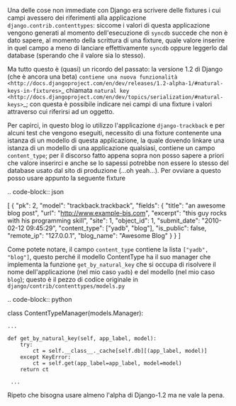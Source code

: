 <!--
.. title: natural key in Django
.. slug: natural-key-in-django
.. date: 2010-02-16 00:00:00
.. tags: 
.. category: 
.. link: 
.. description: 
.. type: text
-->

Una delle cose non immediate con Django era scrivere delle fixtures i cui campi avessero dei riferimenti alla applicazione ``django.contrib.contenttypes``: siccome i valori di questa applicazione vengono generati al momento dell'esecuzione di ``syncdb`` succede che non è dato sapere, al momento della scrittura di una fixture, quale valore inserire in quel campo a meno di lanciare effettivamente ``syncdb`` oppure leggerlo dal database (sperando che il valore sia lo stesso).

Ma tutto questo è (quasi) un ricordo del passato: la versione 1.2 di Django (che è ancora una beta) `contiene una nuova funzionalità <http://docs.djangoproject.com/en/dev/releases/1.2-alpha-1/#natural-keys-in-fixtures>`_  chiamata `natural key <http://docs.djangoproject.com/en/dev/topics/serialization/#natural-keys>`_; con questa è possibile indicare nei campi di una fixture i valori attraverso cui riferirsi ad un oggetto.

Per capirci, in questo blog io utilizzo l'applicazione ``django-trackback`` e per alcuni test che vengono eseguiti, necessito di una fixture contenente una istanza di un modello di questa applicazione, la quale dovendo linkare una istanza di un modello di una applicazione qualsiasi, contiene un campo ``content_type``; per il discorso fatto appena sopra non posso sapere a priori che valore inserirci e anche se lo sapessi potrebbe non essere lo stesso del database usato dal sito di produzione (...oh yeah...). Per ovviare a questo posso usare appunto la seguente fixture

.. code-block:: json
 
  [
   {
     "pk": 2,
     "model": "trackback.trackback",
     "fields": {
       "title": "an awesome blog post",
       "url": "http://www.example-bis.com",
       "excerpt": "this guy rocks with his programming skill",
       "site": 1,
       "object_id": 1,
       "submit_date": "2010-02-12 09:45:29",
       "content_type": ["yadb", "blog"],
       "is_public": false,
       "remote_ip": "127.0.0.1",
       "blog_name": "Awesome Blog"
     }
   }
 ]

Come potete notare, il campo ``content_type`` contiene la lista ``["yadb", "blog"]``, questo perché il modello ContentType ha il suo manager che implementa la funzione ``get_by_natural_key`` che si occupa di risolvere il nome dell'applicazione (nel mio caso ``yadb``) e del modello (nel mio caso ``blog``); questo è il pezzo di codice originale in ``django/contrib/contenttypes/models.py``

.. code-block:: python

 class ContentTypeManager(models.Manager):

    ...

    def get_by_natural_key(self, app_label, model):
        try:
            ct = self.__class__._cache[self.db][(app_label, model)]
        except KeyError:
            ct = self.get(app_label=app_label, model=model)
        return ct

     ...

Ripeto che bisogna usare almeno l'alpha di Django-1.2 ma ne vale la pena.